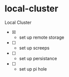 # local-cluster
Local Cluster

- [x] - set up remote storage
- [ ] - set up screeps
- [ ] - set up persistance
- [ ] - set up pi hole

